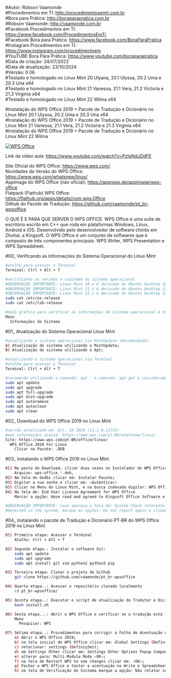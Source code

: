 #Autor: Robson Vaamonde<br>
#Procedimentos em TI: http://procedimentosemti.com.br<br>
#Bora para Prática: http://boraparapratica.com.br<br>
#Robson Vaamonde: http://vaamonde.com.br<br>
#Facebook Procedimentos em TI: https://www.facebook.com/ProcedimentosEmTi<br>
#Facebook Bora para Prática: https://www.facebook.com/BoraParaPratica<br>
#Instagram Procedimentos em TI: https://www.instagram.com/procedimentoem<br>
#YouTUBE Bora Para Prática: https://www.youtube.com/boraparapratica<br>
#Data de criação: 24/07/2022<br>
#Data de atualização: 23/10/2024<br>
#Versão: 0.06<br>
#Testado e homologado no Linux Mint 20 Ulyana, 20.1 Ulyssa, 20.2 Uma e 20.3 Una x64<br>
#Testado e homologado no Linux Mint 21 Vanessa, 21.1 Vera, 21.2 Victoria e 21.3 Virginia x64<br>
#Testado e homologado no Linux Mint 22 Wilma x64<br>

#Instalação do WPS Office 2019 + Pacote de Tradução e Dicionário no Linux Mint 20.1 Ulyssa, 20.2 Uma e 20.3 Una x64<br>
#Instalação do WPS Office 2019 + Pacote de Tradução e Dicionário no Linux Mint 21 Vanessa, 21.1 Vera, 21.2 Victoria e 21.3 Virginia x64<br>
#Instalação do WPS Office 2019 + Pacote de Tradução e Dicionário no Linux Mint 22 Wilma<br>

[![WPS Office](http://img.youtube.com/vi/PzIgNdJDdFE/0.jpg)](https://www.youtube.com/watch?v=PzIgNdJDdFE "WPS Office")

Link da vídeo aula: https://www.youtube.com/watch?v=PzIgNdJDdFE

Site Oficial do WPS Office: https://www.wps.com/<br>
Novidades da Versão do WPS Office: https://www.wps.com/whatsnew/linux/<br>
AppImage do WPS Office (não oficial): https://apprepo.de/appimage/wps-office<br>
Flatpack (Flathub) WPS Office: https://flathub.org/apps/details/com.wps.Office<br>
Github do Pacote de Tradução: https://github.com/vaamonde/pt_br-wpsoffice

O QUE É E PARA QUE SERVER O WPS OFFICE: WPS Office é uma suíte de escritório escrito em C++ que roda em plataformas Windows, Linux, Android e iOS. Desenvolvido pelo desenvolvedor de software chinês em Zhuhai, a Kingsoft. O WPS Office é um conjunto de softwares que é composto de três componentes principais: WPS Writer, WPS Presentation e WPS Spreadsheet.

#00_ Verificando as Informações do Sistema Operacional do Linux Mint<br>
```bash
#atalho para acessar o Terminal
Terminal: Ctrl + Alt + T

#verificando as versões e codinome do sistema operacional
#OBSERVAÇÃO IMPORTANTE: Linux Mint 20.x é derivado do Ubuntu Desktop 20.04.x Focal Fossa
#OBSERVAÇÃO IMPORTANTE: Linux Mint 21.x é derivado do Ubuntu Desktop 22.04.x Jammy Jellyfish
#OBSERVAÇÃO IMPORTANTE: Linux Mint 22.x é derivado do Ubuntu Desktop 24.04.x Noble Numbat
sudo cat /etc/os-release
sudo cat /etc/lsb-release

#modo gráfico para verificar as informações de sistema operacional e hardware
Menu
  Informações do Sistema
```

#01_ Atualização do Sistema Operacional Linux Mint<br>
```bash
#atualizando o sistema operacional via MintUpdate (Recomendado)
A) Atualização do sistema utilizando o MintUpdate;
B) Atualização do sistema utilizando o Apt;

#atualizando o sistema operacional via Terminal
#atalho para acessar o Terminal
Terminal: Ctrl + Alt + T

#recomendo utilizando o comando: apt - o comando: apt-get e considerado obsoleto
sudo apt update
sudo apt upgrade
sudo apt full-upgrade
sudo apt dist-upgrade
sudo apt autoremove
sudo apt autoclean
sudo apt clean
```

#02_ Download do WPS Office 2019 no Linux Mint<br>
```bash
#versão atualizado em: Oct. 10 2024 (11.1.0.11723) 
#mai informações acesse: https://www.wps.com/pt-BR/whatsnew/linux/
Site: https://www.wps.com/pt-BR/office/linux/
  WPS Office 2019 For Linux
    Clicar no Pacote: .DEB
```

#03_ Instalando o WPS Office 2019 no Linux Mint<br>
```bash
01) Na pasta de Download, clicar duas vezes no Instalador do WPS Office 2019;
    Arquivo: wps-office_*.deb,
02) Na tela do Gedbi clicar em: Instalar Pacote;
03) Digitar a sua senha e clicar em: <Autenticar>
03) Clicar no Menu do Linux Mint, e na busca indexada digitar: WPS Office
04) Na tela de: End User License Agreement for WPS Office
    Marcar a opção: Have read and agreed to Kingsoft Office Software e clicar em: <I Confirm>

#OBSERVAÇÃO IMPORTANTE: Caso apareça a tela de: System Check referente a: Problems below are
#detected in the system, marque as opções: Do not report again e clique em: <Close>
```

#04_ Instalando o pacote de Tradução e Dicionário PT-BR do WPS Office 2019 no Linux Mint<br>
```bash
01) Primeira etapa: Acessar o Terminal
    Atalho: Ctrl + Alt + T

02) Segunda etapa.: Instalar o software Git:
    sudo apt update
    sudo apt upgrade
    sudo apt install git vim python2 python3 pip

03) Terceira etapa: Clonar o projeto do Github
    git clone https://github.com/vaamonde/pt_br-wpsoffice

04) Quarta etapa..: Acessar o repositório clonado localmente
    cd pt_br-wpsoffice/

05) Quinta etapa..: Executar o script de atualização do Tradutor e Dicionário
    bash install.sh

06) Sexta etapa...: Abrir o WPS Office e verificar se a tradução está funcionando
    Menu
      Pesquisar: WPS

07) Sétima etapa..: Procedimentos para corrigir a Falha de Acentuação do WPS Office
    a) Abrir o WPS Office 2019;
    b) na tela inicial do WPS Office clicar em: Global Settings (Definições Globais);
    c) selecionar: settings (Definições);
    d) em Settings Other clicar em: Settings Other Options Popup Component;
    e) alterar para: Multi-Module Mode <OK>;
    f) na tela de Restart WPS to see changes clicar em: <OK>;
    g) Fechar o WPS Office e testar a acentuação no Write e Spreadsheets;
    h) na tela de Verificação do Sistema marque a opção: Não relatar novamente e <Close>
```